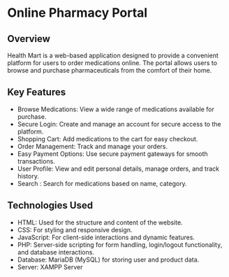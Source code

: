 # Online Pharmacy Portal

## Overview
Health Mart is a web-based application designed to provide a convenient platform for users to order medications online. The portal allows users to browse and purchase pharmaceuticals from the comfort of their home.

## Key Features

- Browse Medications: View a wide range of medications available for purchase.
- Secure Login: Create and manage an account for secure access to the platform.
- Shopping Cart: Add medications to the cart for easy checkout.
- Order Management: Track and manage your orders.
- Easy Payment Options: Use secure payment gateways for smooth transactions.
- User Profile: View and edit personal details, manage orders, and track history.
- Search : Search for medications based on name, category.
  
## Technologies Used
- HTML: Used for the structure and content of the website.
- CSS: For styling and responsive design.
- JavaScript: For client-side interactions and dynamic features.
- PHP: Server-side scripting for form handling, login/logout functionality, and database interactions.
- Database: MariaDB (MySQL) for storing user and product data.
- Server: XAMPP Server
